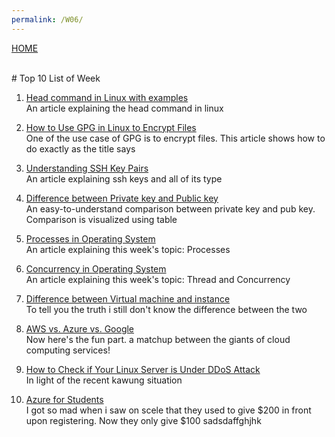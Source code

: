 ```yaml
---
permalink: /W06/
---
```

[HOME](../)

<br>
# Top 10 List of Week 


1. [Head command in Linux with examples](https://www.geeksforgeeks.org/head-command-linux-examples/)<br>
An article explaining the head command in linux




2. [How to Use GPG in Linux to Encrypt Files](https://www.dummies.com/computers/operating-systems/linux/how-to-use-gpg-in-linux-to-encrypt-files/)<br>
One of the use case of GPG is to encrypt files. This article shows how to do exactly as the title says




3. [Understanding SSH Key Pairs](https://winscp.net/eng/docs/ssh_keys)<br>
An article explaining ssh keys and all of its type




4. [Difference between Private key and Public key](https://www.geeksforgeeks.org/difference-between-private-key-and-public-key/)<br>
An easy-to-understand comparison between private key and pub key. Comparison is visualized using table




5. [Processes in Operating System](https://www.tutorialspoint.com/operating_system/os_processes.htm)<br>
An article explaining this week's topic: Processes




6. [Concurrency in Operating System](https://www.geeksforgeeks.org/concurrency-in-operating-system/)<br>
An article explaining this week's topic: Thread and Concurrency




7. [Difference between Virtual machine and instance](https://stackoverflow.com/questions/33074732/difference-between-virtual-machine-and-instance)<br>
To tell you the truth i still don't know the difference between the two



8. [AWS vs. Azure vs. Google](https://www.datamation.com/cloud-computing/aws-vs-azure-vs-google-cloud-comparison.html)<br>
Now here's the fun part. a matchup between the giants of cloud computing services!




9. [How to Check if Your Linux Server is Under DDoS Attack](https://www.hivelocity.net/kb/how-to-check-if-your-linux-server-is-under-ddos-attack-2/)<br>
In light of the recent kawung situation




10. [Azure for Students](https://azure.microsoft.com/en-us/free/students/)<br>
I got so mad when i saw on scele that they used to give $200 in front upon registering. Now they only give $100 sadsdaffghjhk